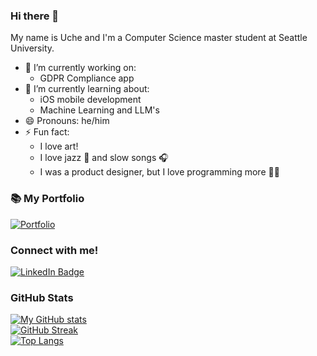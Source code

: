 ### Hi there 👋

My name is Uche and I'm a Computer Science master student at Seattle University.

- 🔭 I’m currently working on:
  - GDPR Compliance app
- 🌱 I’m currently learning about:
  - iOS mobile development
  - Machine Learning and LLM's
- 😄 Pronouns: he/him
- ⚡ Fun fact:
  - I love art!
  - I love jazz 🎺 and slow songs 🎧
  - I was a product designer, but I love programming more 💪🏾
 
### 📚 My Portfolio

[![Portfolio](https://img.shields.io/badge/-Portfolio-green?style=for-the-badge&)](https://github.com/WilliamNwoke/github-portfolio/blob/main/README.md)

### Connect with me!
<div>
  <div>
    <a href="https://www.linkedin.com/in/uwn/">
      <img alt="LinkedIn Badge" src="https://img.shields.io/badge/LinkedIn-0e76a8?style=for-the-badge&logo=linkedin&logoColor=white" />
    </a>
  </div>
</div>
<div>

### GitHub Stats
[![My GitHub stats](https://github-readme-stats.vercel.app/api?username=WIlliamNwoke&count_private=true&show_icons=true)](https://github.com/anuraghazra/github-readme-stats)\
[![GitHub Streak](http://github-readme-streak-stats.herokuapp.com?user=WIlliamNwoke)](https://git.io/streak-stats)\
[![Top Langs](https://github-readme-stats.vercel.app/api/top-langs/?username=WIlliamNwoke&layout=compact&langs_count=10&exclude_repo=WIlliamNwoke&hide=JavaScript,SCSS,CSS,HTML,Batchfile,Shell,Makefile,Lex,PHP,ASP,Mathematica,TSQL,PLpgSQL)](https://github.com/anuraghazra/github-readme-stats)

